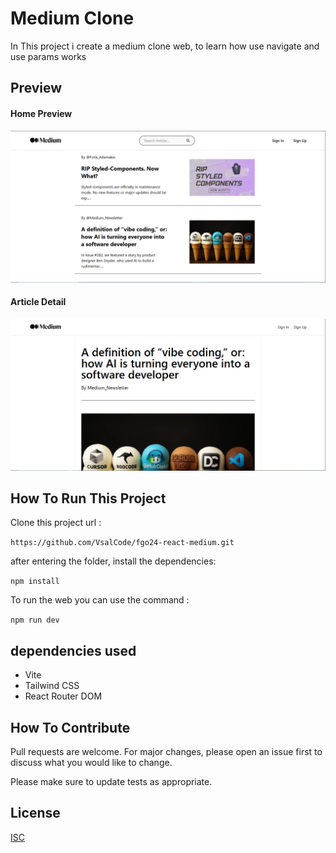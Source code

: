 # Medium Clone

In This project i create a medium clone web, to learn how use navigate and use params works

## Preview

#### Home Preview
![Preview](./src/assets/image.png)

#### Article Detail
![Preview](./src/assets/article.png)

## How To Run This Project

Clone this project url :

``` https://github.com/VsalCode/fgo24-react-medium.git ```

after entering the folder, install the dependencies:

```npm install```

To run the web you can use the command :

```npm run dev```

##  dependencies used
- Vite
- Tailwind CSS
- React Router DOM


## How To Contribute

Pull requests are welcome. For major changes, please open an issue first to discuss what you would like to change.

Please make sure to update tests as appropriate.

## License

[ISC](https://opensource.org/license/isc-license-txt)
